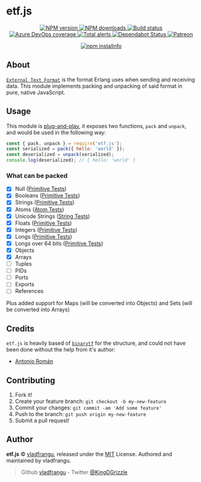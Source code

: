 # etf.js

<!-- markdownlint-disable MD033 -->
<div align="center">
  <p>
    <a href="https://www.npmjs.com/package/etf.js">
      <img src="https://img.shields.io/npm/v/etf.js.svg?maxAge=3600" alt="NPM version" />
    </a>
    <a href="https://www.npmjs.com/package/etf.js">
      <img src="https://img.shields.io/npm/dt/etf.js.svg?maxAge=3600" alt="NPM downloads" />
    </a>
    <a href="https://dev.azure.com/vladfrangu/Public/_build/latest?definitionId=7&branchName=master">
      <img src="https://dev.azure.com/vladfrangu/Public/_apis/build/status/vladfrangu.etf.js?branchName=master" alt="Build status" />
    </a>
    <a href="https://dev.azure.com/vladfrangu/Public/_build/latest?definitionId=7&branchName=master">
      <img src="https://img.shields.io/azure-devops/coverage/vladfrangu/Public/7/master.svg" alt="Azure DevOps coverage">
    </a>
    <a href="https://lgtm.com/projects/g/vladfrangu/etf.js/alerts/">
      <img src="https://img.shields.io/lgtm/alerts/g/vladfrangu/etf.js.svg?logo=lgtm&logoWidth=18" alt="Total alerts">
    </a>
    <a href="https://dependabot.com">
      <img src="https://api.dependabot.com/badges/status?host=github&repo=vladfrangu/etf.js" alt="Dependabot Status">
    </a>
    <a href="https://www.patreon.com/kingdgrizzle">
      <img src="https://img.shields.io/badge/donate-patreon-F96854.svg" alt="Patreon" />
    </a>
  </p>
  <p>
    <a href="https://nodei.co/npm/etf.js/"><img src="https://nodei.co/npm/etf.js.png?downloads=true&stars=true" alt="npm installnfo" /></a>
  </p>
</div>
<!-- markdownlint-enable MD033 -->

## About

[`External Text Format`][etf] is the format Erlang uses when sending and receiving data. This module implements packing and unpacking of said format in pure, native JavaScript.

## Usage

This module is [plug-and-play](https://en.wikipedia.org/wiki/Plug_and_play), it exposes two functions, `pack` and `unpack`, and would be used in the following way:

```javascript
const { pack, unpack } = require('etf.js');
const serialized = pack({ hello: 'world' });
const deserialized = unpack(serialized);
console.log(deserialized); // { hello: 'world' }
```

### What can be packed

- [x] Null ([Primitive Tests](https://github.com/vladfrangu/etf.js/blob/master/src/test/primitives.ts))
- [x] Booleans ([Primitive Tests](https://github.com/vladfrangu/etf.js/blob/master/src/test/primitives.ts))
- [x] Strings ([Primitive Tests](https://github.com/vladfrangu/etf.js/blob/master/src/test/primitives.ts))
- [x] Atoms ([Atom Tests](https://github.com/vladfrangu/etf.js/blob/master/src/test/atoms.ts))
- [x] Unicode Strings ([String Tests](https://github.com/vladfrangu/etf.js/blob/master/src/test/strings.ts))
- [x] Floats ([Primitive Tests](https://github.com/vladfrangu/etf.js/blob/master/src/test/primitives.ts))
- [x] Integers ([Primitive Tests](https://github.com/vladfrangu/etf.js/blob/master/src/test/primitives.ts))
- [x] Longs ([Primitive Tests](https://github.com/vladfrangu/etf.js/blob/master/src/test/primitives.ts))
- [x] Longs over 64 bits ([Primitive Tests](https://github.com/vladfrangu/etf.js/blob/master/src/test/primitives.ts))
- [x] Objects
- [x] Arrays
- [ ] Tuples
- [ ] PIDs
- [ ] Ports
- [ ] Exports
- [ ] References

Plus added support for Maps (will be converted into Objects) and Sets (will be converted into Arrays)

## Credits

`etf.js` is heavily based of [`binarytf`][binarytf] for the structure, and could not have been done without the help from it's author:

- [Antonio Román](https://github.com/kyranet)

## Contributing

1. Fork it!
1. Create your feature branch: `git checkout -b my-new-feature`
1. Commit your changes: `git commit -am 'Add some feature'`
1. Push to the branch: `git push origin my-new-feature`
1. Submit a pull request!

## Author

**etf.js** © [vladfrangu][githubvlad], released under the
[MIT](https://github.com/vladfrangu/etf.js/blob/master/LICENSE) License.
Authored and maintained by vladfrangu.
> Github [vladfrangu][githubvlad] - Twitter [@KingDGrizzle](https://twitter.com/KingDGrizzle)

[etf]: http://erlang.org/doc/apps/erts/erl_ext_dist.html
[binarytf]: https://github.com/binarytf/binarytf
[githubvlad]: https://github.com/vladfrangu
